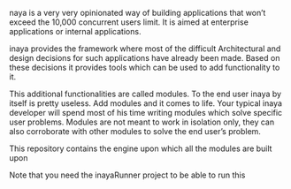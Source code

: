 naya is a very very opinionated way of building applications that won’t exceed the 10,000 concurrent users limit. It is aimed at enterprise applications or internal applications.

inaya provides the framework where most of the difficult Architectural and design decisions for such applications have already been made. Based on these decisions it provides tools which can be used to add functionality to it. 

This additional functionalities are called modules. To the end user inaya by itself is pretty useless. Add modules and it comes to life. Your typical inaya developer will spend most of his time writing modules which solve specific user problems. Modules are not meant to work in isolation only, they can also corroborate with other modules to solve the end user’s problem.

This repository contains the engine upon which all the modules are built upon

Note that you need the inayaRunner project to be able to run this